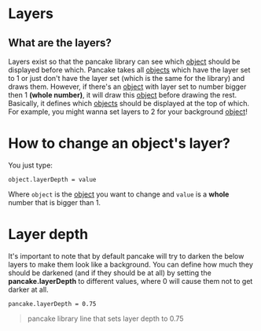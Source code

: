 # Layers

## What are the layers?

Layers exist so that the pancake library can see which [object](http://mightypancake.games/documentation/topics/objects) should be displayed before which. Pancake takes all [objects](http://mightypancake.games/documentation/topics/objects) which have the layer set to 1 or just don't have the layer set (which is the same for the library) and draws them. However, if there's an [object](http://mightypancake.games/documentation/topics/objects) with layer set to number bigger then 1 **(whole number)**, it will draw this [object](http://mightypancake.games/documentation/topics/objects) before drawing the rest. Basically, it defines which [objects](http://mightypancake.games/documentation/topics/objects) should be displayed at the top of which. For example, you might wanna set layers to 2 for your background [object](http://mightypancake.games/documentation/topics/objects)!

# How to change an object's layer?

You just type:

`object.layerDepth = value`

Where `object` is the [object](http://mightypancake.games/documentation/topics/objects) you want to change and `value` is a **whole** number that is bigger than 1.

# Layer depth

It's important to note that by default pancake will try to darken the below layers to make them look like a background. You can define how much they should be darkened (and if they should be at all) by setting the **pancake.layerDepth** to different values, where 0 will cause them not to get darker at all.

`pancake.layerDepth = 0.75`

> pancake library line that sets layer depth to 0.75
